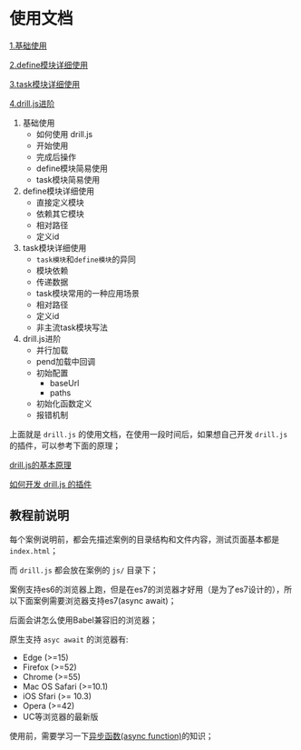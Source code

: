 # 使用文档

[1.基础使用](01.md)

[2.define模块详细使用](02.md)

[3.task模块详细使用](03.md)

[4.drill.js进阶](04.md)

1. 基础使用
    - 如何使用 drill.js
    - 开始使用
    - 完成后操作
    - define模块简易使用
    - task模块简易使用
2. define模块详细使用
    - 直接定义模块
    - 依赖其它模块
    - 相对路径
    - 定义id
3. task模块详细使用
    - `task模块`和`define模块`的异同
    - 模块依赖
    - 传递数据
    - task模块常用的一种应用场景
    - 相对路径
    - 定义id
    - 非主流task模块写法
4. drill.js进阶
    - 并行加载
    - pend加载中回调
    - 初始配置
        - baseUrl
        - paths
    - 初始化函数定义
    - 报错机制



上面就是 `drill.js` 的使用文档，在使用一段时间后，如果想自己开发 `drill.js` 的插件，可以参考下面的原理；

[drill.js的基本原理](11.md)

[如何开发 drill.js 的插件](12.md)

## 教程前说明

每个案例说明前，都会先描述案例的目录结构和文件内容，测试页面基本都是 `index.html`；

而 `drill.js` 都会放在案例的 `js/` 目录下；

案例支持es6的浏览器上跑，但是在es7的浏览器才好用（是为了es7设计的），所以下面案例需要浏览器支持es7(async await)；

后面会讲怎么使用Babel兼容旧的浏览器；

原生支持 `asyc await` 的浏览器有: 

* Edge (>=15) 
* Firefox (>=52)
* Chrome (>=55)
* Mac OS Safari (>=10.1)
* iOS Sfari (>= 10.3)
* Opera (>=42)
* UC等浏览器的最新版

使用前，需要学习一下[异步函数(async function)](https://developer.mozilla.org/zh-CN/docs/Web/JavaScript/Reference/Global_Objects/AsyncFunction)的知识；